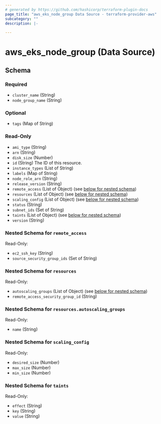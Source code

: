 ```yaml
---
# generated by https://github.com/hashicorp/terraform-plugin-docs
page_title: "aws_eks_node_group Data Source - terraform-provider-aws"
subcategory: ""
description: |-
  
---
```


# aws_eks_node_group (Data Source)





<!-- schema generated by tfplugindocs -->
## Schema

### Required

- `cluster_name` (String)
- `node_group_name` (String)

### Optional

- `tags` (Map of String)

### Read-Only

- `ami_type` (String)
- `arn` (String)
- `disk_size` (Number)
- `id` (String) The ID of this resource.
- `instance_types` (List of String)
- `labels` (Map of String)
- `node_role_arn` (String)
- `release_version` (String)
- `remote_access` (List of Object) (see [below for nested schema](#nestedatt--remote_access))
- `resources` (List of Object) (see [below for nested schema](#nestedatt--resources))
- `scaling_config` (List of Object) (see [below for nested schema](#nestedatt--scaling_config))
- `status` (String)
- `subnet_ids` (Set of String)
- `taints` (List of Object) (see [below for nested schema](#nestedatt--taints))
- `version` (String)

<a id="nestedatt--remote_access"></a>
### Nested Schema for `remote_access`

Read-Only:

- `ec2_ssh_key` (String)
- `source_security_group_ids` (Set of String)


<a id="nestedatt--resources"></a>
### Nested Schema for `resources`

Read-Only:

- `autoscaling_groups` (List of Object) (see [below for nested schema](#nestedobjatt--resources--autoscaling_groups))
- `remote_access_security_group_id` (String)

<a id="nestedobjatt--resources--autoscaling_groups"></a>
### Nested Schema for `resources.autoscaling_groups`

Read-Only:

- `name` (String)



<a id="nestedatt--scaling_config"></a>
### Nested Schema for `scaling_config`

Read-Only:

- `desired_size` (Number)
- `max_size` (Number)
- `min_size` (Number)


<a id="nestedatt--taints"></a>
### Nested Schema for `taints`

Read-Only:

- `effect` (String)
- `key` (String)
- `value` (String)
